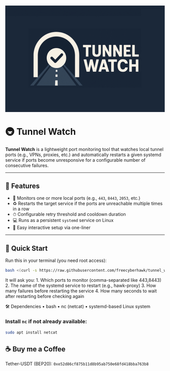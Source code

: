 ![Tunnel Watch](inc/tunnel_watch.jpg)

# 🚇 Tunnel Watch

**Tunnel Watch** is a lightweight port monitoring tool that watches local tunnel ports (e.g., VPNs, proxies, etc.) and automatically restarts a given systemd service if ports become unresponsive for a configurable number of consecutive failures.

---

## 🔧 Features

- 🔌 Monitors one or more local ports (e.g., `443`, `8443`, `2053`, etc.)
- ♻️ Restarts the target service if the ports are unreachable multiple times in a row
- ⏱ Configurable retry threshold and cooldown duration
- 💻 Runs as a persistent `systemd` service on Linux
- 🧩 Easy interactive setup via one-liner

---

## 🚀 Quick Start

Run this in your terminal (you need root access):

```bash
bash <(curl -s https://raw.githubusercontent.com/freecyberhawk/tunnel_watch/main/install.sh)
```
It will ask you:
	1.	Which ports to monitor (comma-separated like 443,8443)
	2.	The name of the systemd service to restart (e.g., hawk-proxy)
	3.	How many failures before restarting the service
	4.	How many seconds to wait after restarting before checking again

🛠 Dependencies
	•	bash
	•	nc (netcat)
	•	systemd-based Linux system

### Install `nc` if not already available:
```bash
sudo apt install netcat
```

## ☕️ Buy me a Coffee
Tether-USDT (BEP20): `0xe52d86cf875b11d8b95ab750e68fd418bba763b8`
